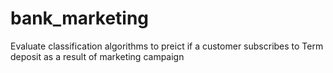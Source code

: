 # bank_marketing
 Evaluate classification algorithms to preict if a customer subscribes to Term deposit as a result of marketing campaign
